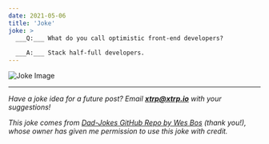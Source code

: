 ```yaml
---
date: 2021-05-06
title: 'Joke'
joke: >
  ___Q:___ What do you call optimistic front-end developers?
  
  ___A:___ Stack half-full developers.
---
```


![Joke Image](https://private.xtrp.io/projects/DailyDeveloperJokes/public_image_server/images/5e1259b9b89f4.png)

---
*Have a joke idea for a future post? Email **[xtrp@xtrp.io](mailto:xtrp@xtrp.io)** with your suggestions!*

*This joke comes from [Dad-Jokes GitHub Repo by Wes Bos](https://github.com/wesbos/dad-jokes) (thank you!), whose owner has given me permission to use this joke with credit.*

<!-- 
Joke text:
**Q:** What do you call optimistic front-end developers?

**A:** Stack half-full developers.
 -->

